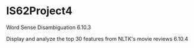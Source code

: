 # IS62Project4
Word Sense Disambiguation 6.10.3

Display and analyze the top 30 features from NLTK's movie reviews 6.10.4


